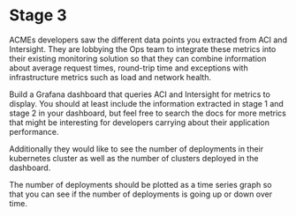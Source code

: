 # Stage 3

ACMEs developers saw the different data points you extracted from ACI and Intersight. They are lobbying the Ops team to integrate these metrics into their existing monitoring solution so that they can combine information about average request times, round-trip time and exceptions with infrastructure metrics such as load and network health. 

Build a Grafana dashboard that queries ACI and Intersight for metrics to display. You should at least include the information extracted in stage 1 and stage 2 in your dashboard, but feel free to search the docs for more metrics that might be interesting for developers carrying about their application performance.

Additionally they would like to see the number of deployments in their kubernetes cluster as well as the number of clusters deployed in the dashboard. 

The number of deployments should be plotted as a time series graph so that you can see if the number of deployments is going up or down over time. 
